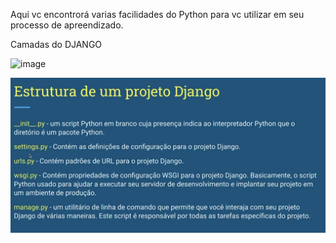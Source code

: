 Aqui vc encontrorá varias facilidades do Python para vc utilizar em seu processo de apreendizado.

Camadas do DJANGO

![image](https://github.com/user-attachments/assets/4f97ee7c-f760-424f-85ce-90cc77568d0c)


![alt text](image.png)

